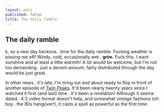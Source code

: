 ```yaml
---
layout: post
published: false
title: The daily ramble
---
```


## The daily ramble
k, so a new day beckons.. time for the daily ramble. Fucking weather is pissing me off! Windy, cold, occasionally wet.. **grim**. Fuck this, I want sunshine and at least a little warmth! A lot would be welcome, but I'm not too demanding.. just a decent amount, fairly distributed through the day would be just great.

In other news.. it's late, I'm tiring out and about ready to flop in front of another episode of [Twin Peaks](http://www.imdb.com/title/tt0098936/?ref_=nv_sr_1). It'd been nearly twenty years since I watched it first (and last) time.. it's been a revelation! Although it seems dated.. 4:3 video format doesn't help, and somewhat _vintage_ fashions (oh boy.. the 80s hangover!), it casts a spell as powerful as the first time. 